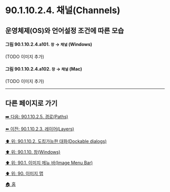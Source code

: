 # 90.1.10.2.4. 채널(Channels)
## 운영체제(OS)와 언어설정 조건에 따른 모습
#### 그림 90.1.10.2.4.a101. `창` → `채널` (Windows)
(TODO 이미지 추가)

#### 그림 90.1.10.2.4.a102. `창` → `채널` (Mac)
(TODO 이미지 추가)

***

## 다른 페이지로 가기

[➡️ 다음: 90.1.10.2.5. 경로(Paths)](./90-01-10-02-05-paths.md)

[⬅️ 이전: 90.1.10.2.3. 레이어(Layers)](./90-01-10-02-03-layers.md)

[⬆️ 위: 90.1.10.2. 도킹가능한 대화(Dockable dialogs)](./90-01-10-02-00-dockable_dialogs.md)

[⬆️ 위: 90.1.10. 창(Windows)](./90-01-10-00-windows.md)

[⬆️ 위: 90.1. 이미지 메뉴 바(Image Menu Bar)](./90-01-00-image-menu-bar.md)

[⬆️ 위: 90. 이미지 맵](./90-00-image-map.md)

[🏠 홈](./00-home.md)
